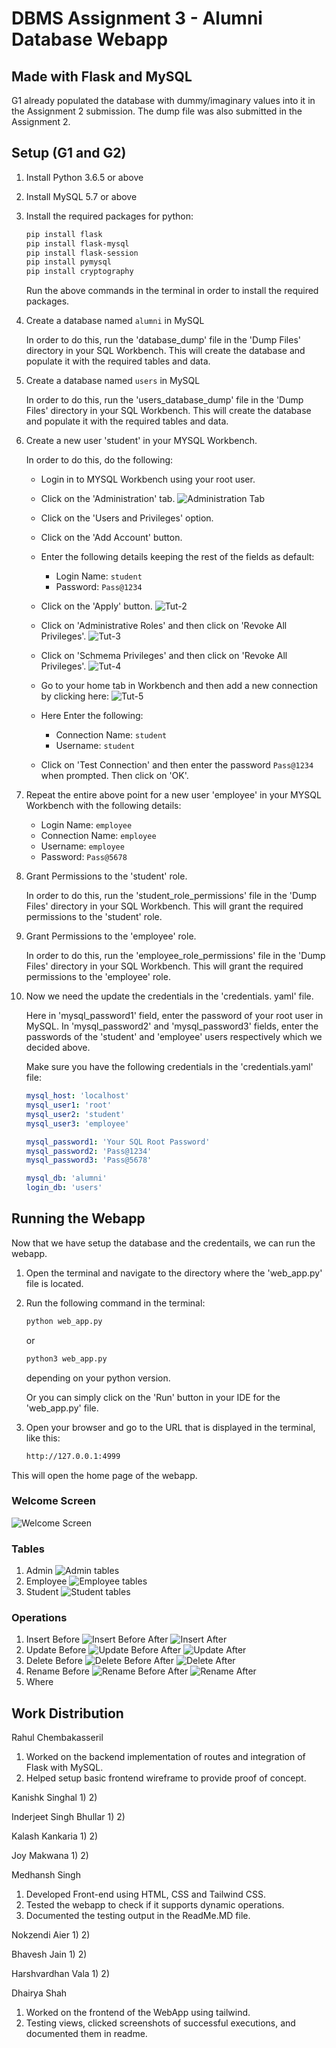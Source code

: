# DBMS Assignment 3 - Alumni Database Webapp

## Made with Flask and MySQL

G1 already populated the database with dummy/imaginary values into it in the Assignment 2 submission. The dump file was also submitted in the Assignment 2.


## Setup (G1 and G2)

1. Install Python 3.6.5 or above

2. Install MySQL 5.7 or above

3. Install the required packages for python: 

    ```bash
    pip install flask
    pip install flask-mysql
    pip install flask-session
    pip install pymysql
    pip install cryptography
    ```

    Run the above commands in the terminal in order to install the required packages.

4. Create a database named `alumni` in MySQL

    In order to do this, run the 'database_dump' file in the 'Dump Files' directory in your SQL Workbench. This will create the database and populate it with the required tables and data. 

5. Create a database named `users` in MySQL

    In order to do this, run the 'users_database_dump' file in the 'Dump Files' directory in your SQL Workbench. This will create the database and populate it with the required tables and data.

6. Create a new user 'student' in your MYSQL Workbench.
    
    In order to do this, do the following:
    
    - Login in to MYSQL Workbench using your root user.
    - Click on the 'Administration' tab. ![Administration Tab](/Photos_Readme/Tut-1.png)
    - Click on the 'Users and Privileges' option.
    - Click on the 'Add Account' button.
    - Enter the following details keeping the rest of the fields as default:
        - Login Name: `student`
        - Password: `Pass@1234`

    - Click on the 'Apply' button. ![Tut-2](/Photos_Readme/Tut-2.png)

    - Click on 'Administrative Roles' and then click on 'Revoke All Privileges'. ![Tut-3](/Photos_Readme/Tut-3.png) 

    - Click on 'Schmema Privileges' and then click on 'Revoke All Privileges'. ![Tut-4](/Photos_Readme/Tut-4.png)

    - Go to your home tab in Workbench and then add a new connection by clicking here: ![Tut-5](/Photos_Readme/Tut-5.png) 

    - Here Enter the following:
        - Connection Name: `student`
        - Username: `student`
    
    - Click on 'Test Connection' and then enter the password `Pass@1234` when prompted. Then click on 'OK'.

7. Repeat the entire above point for a new user 'employee' in your MYSQL Workbench with the following details:
    - Login Name: `employee`
    - Connection Name: `employee`
    - Username: `employee`
    - Password: `Pass@5678`

8. Grant Permissions to the 'student' role. 

    In order to do this, run the 'student_role_permissions' file in the 'Dump Files' directory in your SQL Workbench. This will grant the required permissions to the 'student' role.

9. Grant Permissions to the 'employee' role. 

    In order to do this, run the 'employee_role_permissions' file in the 'Dump Files' directory in your SQL Workbench. This will grant the required permissions to the 'employee' role.

10. Now we need the update the credentials in the 'credentials. yaml' file.

    Here in 'mysql_password1' field, enter the password of your root user in MySQL. In 'mysql_password2' and 'mysql_password3' fields, enter the passwords of the 'student' and 'employee' users respectively which we decided above.

    Make sure you have the following credentials in the 'credentials.yaml' file:

    ```yaml
    mysql_host: 'localhost'
    mysql_user1: 'root'
    mysql_user2: 'student'
    mysql_user3: 'employee'

    mysql_password1: 'Your SQL Root Password'
    mysql_password2: 'Pass@1234'
    mysql_password3: 'Pass@5678'

    mysql_db: 'alumni'
    login_db: 'users'
    ```


## Running the Webapp

Now that we have setup the database and the credentails, we can run the webapp.

1. Open the terminal and navigate to the directory where the 'web_app.py' file is located.

2. Run the following command in the terminal:

    ```bash
    python web_app.py
    ```
    or 
    ```bash
    python3 web_app.py
    ```
    depending on your python version.

    Or you can simply click on the 'Run' button in your IDE for the 'web_app.py' file.

3. Open your browser and go to the URL that is displayed in the terminal, like this:

    ```bash
    http://127.0.0.1:4999
    ```
    
This will open the home page of the webapp.

### Welcome Screen
 ![Welcome Screen](/Photos_Readme/Welcome.png)
### Tables
1. Admin
 ![Admin tables](/Photos_Readme/admin_tables.png)
2. Employee
 ![Employee tables](/Photos_Readme/employee_tables.png)
4. Student
 ![Student tables](/Photos_Readme/Students_tables.png)
### Operations
1. Insert
    Before ![Insert Before](/Photos_Readme/Insert_1.png)
    After ![Insert After](/Photos_Readme/Insert_2.png)
2. Update
    Before ![Update Before](/Photos_Readme/Update_1.png)
    After ![Update After](/Photos_Readme/Update_2.png)
3. Delete
    Before ![Delete Before](/Photos_Readme/d1.png)
    After ![Delete After](/Photos_Readme/d2.png)
4. Rename
    Before ![Rename Before](/Photos_Readme/Rename_1.png)
    After ![Rename After](/Photos_Readme/Rename_2.png)
5. Where

## Work Distribution

Rahul Chembakasseril
1) Worked on the backend implementation of routes and integration of Flask with MySQL.
2) Helped setup basic frontend wireframe to provide proof of concept.

Kanishk Singhal
1) 
2) 

Inderjeet Singh Bhullar
1) 
2)

Kalash Kankaria
1)
2)

Joy Makwana
1) 
2)

Medhansh Singh
1) Developed Front-end using HTML, CSS and Tailwind CSS.
2) Tested the webapp to check if it supports dynamic operations.
3) Documented the testing output in the ReadMe.MD file.

Nokzendi Aier
1)
2)

Bhavesh Jain
1)
2)

Harshvardhan Vala
1)
2)

Dhairya Shah
1) Worked on the frontend of the WebApp using tailwind. 
2) Testing views, clicked screenshots of successful executions, and documented them in readme.
